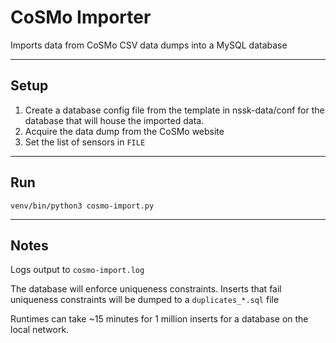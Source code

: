 # CoSMo Importer

Imports data from CoSMo CSV data dumps into a MySQL database

---
## Setup

1. Create a database config file from the template in nssk-data/conf for the database that will house the imported data.
2. Acquire the data dump from the CoSMo website
3. Set the list of sensors in `FILE`

---
## Run

`venv/bin/python3 cosmo-import.py`

---
## Notes

Logs output to `cosmo-import.log`

The database will enforce uniqueness constraints. Inserts that fail uniqueness constraints will be dumped to a `duplicates_*.sql` file

Runtimes can take ~15 minutes for 1 million inserts for a database on the local network.
